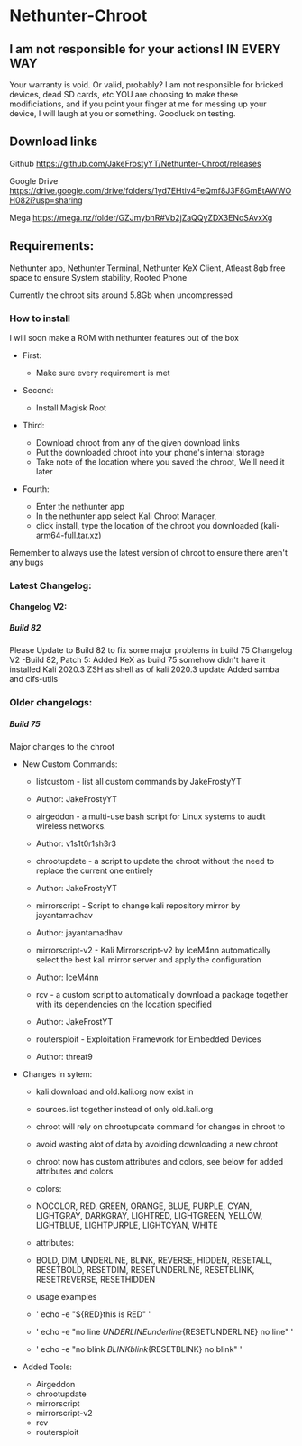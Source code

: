 # Nethunter-Chroot
 ## I am not responsible for your actions! IN EVERY WAY ##
Your warranty is void. Or valid, probably?
I am not responsible for bricked devices, dead SD cards, etc
YOU are choosing to make these modificiations, and if
you point your finger at me for messing up your device, I will laugh at you or something.
Goodluck on testing.

## Download links ##
Github
https://github.com/JakeFrostyYT/Nethunter-Chroot/releases

Google Drive
https://drive.google.com/drive/folders/1yd7EHtiv4FeQmf8J3F8GmEtAWWOH082i?usp=sharing

Mega
https://mega.nz/folder/GZJmybhR#Vb2jZaQQyZDX3ENoSAvxXg

## Requirements: ##
Nethunter app,
Nethunter Terminal,
Nethunter KeX Client,
Atleast 8gb free space to ensure System stability,
Rooted Phone

Currently the chroot sits around 5.8Gb when uncompressed

###      How to install     ###
I will soon make a ROM with nethunter features out of the box

- First:
  - Make sure every requirement is met

- Second:
  - Install Magisk Root

- Third:
  - Download chroot from any of the given download links
  - Put the downloaded chroot into your phone's internal storage
  - Take note of the location where you saved the chroot, We'll need it later

- Fourth:
  - Enter the nethunter app
  - In the nethunter app select Kali Chroot Manager,
  - click install, type the location of the chroot you downloaded (kali-arm64-full.tar.xz)

Remember to always use the latest version of chroot to ensure there aren't any bugs
### Latest Changelog: ###

#### Changelog V2: ####

##### Build 82 #####
Please Update to Build 82 to fix some major problems in build 75
Changelog V2
-Build 82, Patch 5:
Added KeX as build 75 somehow didn't have it installed
Kali 2020.3
ZSH as shell as of kali 2020.3 update
Added samba and cifs-utils

### Older changelogs: ###

##### Build 75 #####
Major changes to the chroot

 - New Custom Commands:

   - listcustom - list all custom commands by JakeFrostyYT
    - Author: JakeFrostyYT

   - airgeddon - a multi-use bash script for Linux systems to audit wireless networks.
    - Author: v1s1t0r1sh3r3

   - chrootupdate - a script to update the chroot without the need to replace the current one entirely
    - Author: JakeFrostyYT

   - mirrorscript - Script to change kali repository mirror by jayantamadhav
    - Author: jayantamadhav

   - mirrorscript-v2 - Kali Mirrorscript-v2 by IceM4nn automatically select the best kali mirror server and apply the configuration
    - Author: IceM4nn

   - rcv - a custom script to automatically download a package together with its dependencies on the location specified
    - Author: JakeFrostYT

   - routersploit - Exploitation Framework for Embedded Devices
    - Author: threat9

- Changes in sytem:

   - kali.download and old.kali.org now exist in
   - sources.list together instead of only old.kali.org

   - chroot will rely on chrootupdate command for changes in chroot to
   - avoid wasting alot of data by avoiding downloading a new chroot

   - chroot now has custom attributes and colors, see below for added attributes and colors

    - colors:
     - NOCOLOR, RED, GREEN, ORANGE, BLUE, PURPLE, CYAN, LIGHTGRAY, DARKGRAY, LIGHTRED, LIGHTGREEN, YELLOW, LIGHTBLUE, LIGHTPURPLE, LIGHTCYAN, WHITE
     - attributes:
     - BOLD, DIM, UNDERLINE, BLINK, REVERSE, HIDDEN, RESETALL, RESETBOLD, RESETDIM, RESETUNDERLINE, RESETBLINK, RESETREVERSE, RESETHIDDEN

     - usage examples
     - ' echo -e "${RED}this is RED" '
     - ' echo -e "no line ${UNDERLINE}underline${RESETUNDERLINE} no line" '
     - ' echo -e "no blink ${BLINK}blink${RESETBLINK} no blink" '

- Added Tools:
  - Airgeddon
  - chrootupdate
  - mirrorscript
  - mirrorscript-v2
  - rcv
  - routersploit
